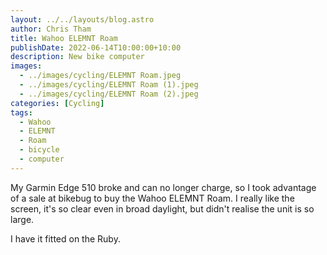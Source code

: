 ```yaml
---
layout: ../../layouts/blog.astro
author: Chris Tham
title: Wahoo ELEMNT Roam
publishDate: 2022-06-14T10:00:00+10:00
description: New bike computer
images:
  - ../images/cycling/ELEMNT Roam.jpeg
  - ../images/cycling/ELEMNT Roam (1).jpeg
  - ../images/cycling/ELEMNT Roam (2).jpeg
categories: [Cycling]
tags:
  - Wahoo
  - ELEMNT
  - Roam
  - bicycle
  - computer
---
```


My Garmin Edge 510 broke and can no longer charge, so I took advantage of a
sale at bikebug to buy the Wahoo ELEMNT Roam. I really like the screen, it's
so clear even in broad daylight, but didn't realise the unit is so large.

I have it fitted on the Ruby.
